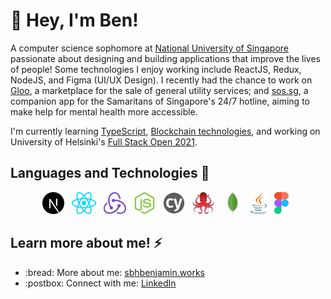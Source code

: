 # 👋 Hey, I'm Ben!

A computer science sophomore at [National University of Singapore](https://www.nus.edu.sg/) passionate about designing and building applications that improve the lives of people! Some technologies I enjoy working include ReactJS, Redux, NodeJS, and Figma (UI/UX Design). I recently had the chance to work on [Gloo](https://gloo-fixr.herokuapp.com/), a marketplace for the sale of general utility services; and [sos.sg](https://github.com/sbhbenjamin/sos.sg-backend), a companion app for the Samaritans of Singapore's 24/7 hotline, aiming to make help for mental health more accessible. 

I'm currently learning [TypeScript](https://www.typescriptlang.org/), [Blockchain technologies](https://ethereum.org/en/), and working on University of Helsinki's [Full Stack Open 2021](https://github.com/sbhbenjamin/fullstackopen-sbhbenjamin).

## Languages and Technologies 🌱

<p align='center'>
  <a href="https://nextjs.org" title="NextJS"><img src="svgs/nextjs.svg" height="35" width="auto" /></a>
  &nbsp;
  <a href="https://reactjs.org" title="React"><img src="svgs/react.svg" height="35" width="auto" /></a>
  &nbsp;
  <a href="https://redux.js.org" title="Redux"><img src="svgs/redux.svg" height="35" width="auto" /></a>
  &nbsp;
  <a href="https://nodejs.org/en/" title="Node"><img src="svgs/nodejs.svg" height="35" width="auto" /></a>
  &nbsp;
  <a href="https://www.cypress.io/" title="Cypress"><img src="svgs/cypress.svg" height="35" width="auto" /></a>
  &nbsp;
  <a href="https://testing-library.com/" title="React Testing Library"><img src="svgs/rtl.svg" height="35" width="auto" /></a>
  &nbsp;
  <a href="https://www.mongodb.com/" title="MongoDB"><img src="svgs/mongodb.svg" height="35" width="auto" /></a>
  &nbsp;
  <a href="https://www.java.com/en/" title="Java"><img src="svgs/java.svg" height="35" width="auto" /></a>
  &nbsp;
  <a href="https://www.figma.com/" title="Figma"><img src="svgs/figma.svg" height="35" width="auto" /></a>
  &nbsp;
</a>

## Learn more about me! :zap:

<ul>
  <li>:bread: More about me: <a href="https://www.sbhbenjamin.works" title="portfolio">sbhbenjamin.works</a>
  </li>
  <li>:postbox: Connect with me: <a href="https://www.linkedin.com/in/sbhbenjamin" title="linkedin">LinkedIn</a>
  </li>
</ul>

<!--
**sbhbenjamin/sbhbenjamin** is a ✨ _special_ ✨ repository because its `README.md` (this file) appears on your GitHub profile.

Here are some ideas to get you started:

- 🔭 I’m currently working on ...
- 🌱 I’m currently learning ...
- 👯 I’m looking to collaborate on ...
- 🤔 I’m looking for help with ...
- 💬 Ask me about ...
- 📫 How to reach me: ...
- 😄 Pronouns: ...
- ⚡ Fun fact: ...
-->
